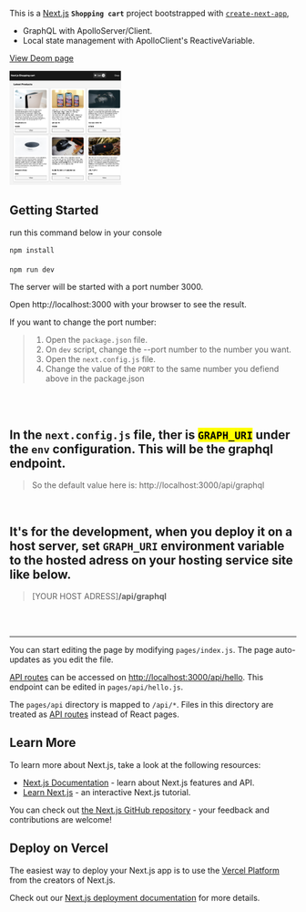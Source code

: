 This is a [Next.js](https://nextjs.org/) **`Shopping cart`** project bootstrapped with [`create-next-app`](https://github.com/vercel/next.js/tree/canary/packages/create-next-app),

- GraphQL with ApolloServer/Client.
- Local state management with ApolloClient's ReactiveVariable.

[View Deom page](https://nextjs-shopping-cart-eight.vercel.app/)

[<img src="./doc_img/demoImg.png" height="200" />](https://nextjs-shopping-cart-eight.vercel.app/)

## Getting Started

run this command below in your console

```bash
npm install

npm run dev
```

The server will be started with a port number 3000.

Open http://localhost:3000 with your browser to see the result.

If you want to change the port number:

> 1. Open the `package.json` file.
> 2. On `dev` script, change the --port number to the number you want.
> 3. Open the `next.config.js` file.
> 4. Change the value of the `PORT` to the same number you defiend above in the package.json

\
<br>

## In the `next.config.js` file, ther is <mark>`GRAPH_URI`</mark> under the `env` configuration. This will be the graphql endpoint.

> So the default value here is: http://localhost:3000/api/graphql

<br>

## It's for the development, when you deploy it on a host server, set **`GRAPH_URI`** environment variable to the hosted adress on your hosting service site like below.

> [YOUR HOST ADRESS]**/api/graphql**

\
<br>

---

You can start editing the page by modifying `pages/index.js`. The page auto-updates as you edit the file.

[API routes](https://nextjs.org/docs/api-routes/introduction) can be accessed on [http://localhost:3000/api/hello](http://localhost:3000/api/hello). This endpoint can be edited in `pages/api/hello.js`.

The `pages/api` directory is mapped to `/api/*`. Files in this directory are treated as [API routes](https://nextjs.org/docs/api-routes/introduction) instead of React pages.

## Learn More

To learn more about Next.js, take a look at the following resources:

- [Next.js Documentation](https://nextjs.org/docs) - learn about Next.js features and API.
- [Learn Next.js](https://nextjs.org/learn) - an interactive Next.js tutorial.

You can check out [the Next.js GitHub repository](https://github.com/vercel/next.js/) - your feedback and contributions are welcome!

## Deploy on Vercel

The easiest way to deploy your Next.js app is to use the [Vercel Platform](https://vercel.com/new?utm_medium=default-template&filter=next.js&utm_source=create-next-app&utm_campaign=create-next-app-readme) from the creators of Next.js.

Check out our [Next.js deployment documentation](https://nextjs.org/docs/deployment) for more details.
